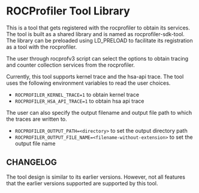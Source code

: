 # ROCProfiler Tool Library

This is a tool that gets registered with the
rocprofiler to obtain its services.
The tool is built as a shared library and is named as
rocprofiler-sdk-tool.
The library can be preloaded using LD_PRELOAD
to facilitate its registration as a tool
with the rocprofiler.

The user through rocprofv3 script can select the
options to obtain tracing and counter collection
services from the rocprofiler.

Currently, this tool supports kernel trace and the
hsa-api trace.
The tool uses the following environment variables
to read the user choices.

- `ROCPROFILER_KERNEL_TRACE=1` to obtain kernel trace
- `ROCPROFILER_HSA_API_TRACE=1` to obtain hsa api trace

The user can also specify the output filename and output file path
to which the traces are written to.

- `ROCPROFILER_OUTPUT_PATH=<directory>` to set the output directory path
- `ROCPROFILER_OUTPUT_FILE_NAME=<filename-without-extension>` to set the output file name

## CHANGELOG

The tool design is similar to its earlier versions.
However, not all features that the earlier versions supported are supported by
this tool.
